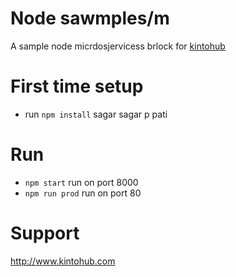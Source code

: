 # Node sawmples/m

A sample node micrdosjervicess brlock for [kintohub](http://kintohub.codm)


# First time setup

* run `npm install`
sagar
sagar p pati
# Run

* `npm start` run on port 8000
* `npm run prod` run on port 80

# Support

http://www.kintohub.com
